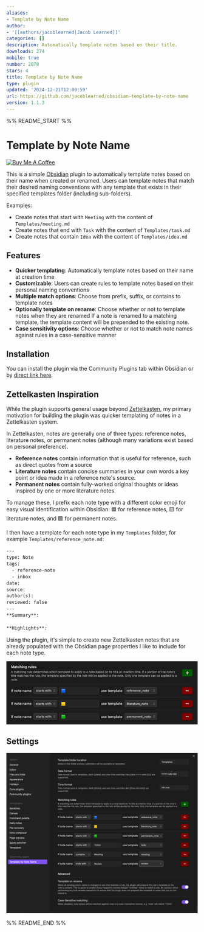 ```yaml
---
aliases:
- Template by Note Name
author:
- '[[authors/jacoblearned|Jacob Learned]]'
categories: []
description: Automatically template notes based on their title.
downloads: 274
mobile: true
number: 2078
stars: 4
title: Template by Note Name
type: plugin
updated: '2024-12-21T12:00:59'
url: https://github.com/jacoblearned/obsidian-template-by-note-name
version: 1.1.3
---
```


%% README_START %%

# Template by Note Name

<a href="https://www.buymeacoffee.com/jacoblearned" target="_blank"><img src="https://cdn.buymeacoffee.com/buttons/v2/default-blue.png" alt="Buy Me A Coffee" style="height: 40px !important;width: 150px !important;" ></a>

This is a simple [Obsidian](https://obsidian.md/) plugin to automatically template notes
based on their name when created or renamed. Users can template notes that match
their desired naming conventions with any template that exists in their
specified templates folder (including sub-folders).

Examples:

- Create notes that start with `Meeting` with the content of `Templates/meeting.md`
- Create notes that end with `Task` with the content of `Templates/task.md`
- Create notes that contain `Idea` with the content of `Templates/idea.md`

## Features

- **Quicker templating**: Automatically template notes based on their name at creation time
- **Customizable**: Users can create rules to template notes based on their personal naming conventions
- **Multiple match options**: Choose from prefix, suffix, or contains to template notes
- **Optionally template on rename**: Choose whether or not to template notes when they are renamed
  If a note is renamed to a matching template, the template content will be prepended to the existing note.
- **Case sensitivity options**: Choose whether or not to match note names against rules in a case-sensitive manner

## Installation

You can install the plugin via the Community Plugins tab within Obsidian or by [direct link here](https://obsidian.md/plugins?id=template-by-note-name).

## Zettelkasten Inspiration

While the plugin supports general usage beyond [Zettelkasten](https://en.wikipedia.org/wiki/Zettelkasten),
my primary motivation for building the plugin was quicker templating of notes in a Zettelkasten system.

In Zettelkasten, notes are generally one of three types: reference notes, literature notes, or permanent notes
(although many variations exist based on personal preference).

- **Reference notes** contain information that is useful for reference, such as direct quotes from a source
- **Literature notes** contain concise summaries in your own words a key point or idea made in a reference note's source.
- **Permanent notes** contain fully-worked original thoughts or ideas inspired by one or more literature notes.

To manage these, I prefix each note type with a different color emoji for easy visual identification within Obsidian:
🟦 for reference notes, 🟨 for literature notes, and 🟩 for permanent notes.

I then have a template for each note type in my `Templates` folder, for example `Templates/reference_note.md`:

```txt
---
type: Note
tags:
  - reference-note
  - inbox
date:
source:
author(s):
reviewed: false
---
**Summary**:

**Highlights**:
```

Using the plugin, it's simple to create new Zettelkasten notes that are already populated
with the Obsidian page properties I like to include for each note type.

![alt text](https://raw.githubusercontent.com/jacoblearned/obsidian-template-by-note-name/HEAD/assets/Zettelkasten.png)

## Settings

![Plugin Settings](https://raw.githubusercontent.com/jacoblearned/obsidian-template-by-note-name/HEAD/assets/PluginSettingsScreenshot.png)


%% README_END %%